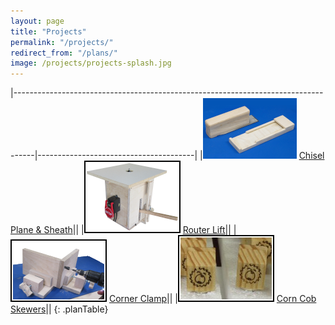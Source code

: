 ```yaml
---
layout: page
title: "Projects"
permalink: "/projects/"
redirect_from: "/plans/"
image: /projects/projects-splash.jpg
---
```


<style>
table.planTable {
  width: 900px;
}
table.planTable td {
  font-size: 32px;
}
</style>

|-----------------------------------------------------------------------------------|---------------------------------------|
|[![Chisel Plane & Sheath](/projects/chisel_plane/chisel_plane_and_sheath_150.png)](/projects/chisel_plane/) [Chisel Plane & Sheath](/projects/chisel_plane/)||
|[![Router Lift](/projects/routerlift/router_lift_150.png)](/projects/routerlift/) [Router Lift](/projects/routerlift/)||
|[![Corner Clamp](/projects/cornerclamp/corner_clamp_150.png)]({/projects/cornerclamp/) [Corner Clamp](/projects/cornerclamp/)||
|[![Corn Cob Skewers](/projects/corncobskewers/corn_cob_skewers_150.jpg)](/projects/corncobskewers/) [Corn Cob Skewers](/projects/corncobskewers/)||
{: .planTable}
